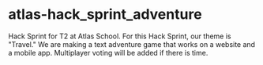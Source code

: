# atlas-hack_sprint_adventure
Hack Sprint for T2 at Atlas School. For this Hack Sprint, our theme is "Travel." We are making a text adventure game that works on a website and a mobile app. Multiplayer voting will be added if there is time.
